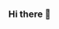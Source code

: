 ### Hi there 👋

<!--

[![Anurag's GitHub stats](https://github-readme-stats.vercel.app/api?username=axel-aguilar97&hide=stars,contribs&count_private=true&show_icons=true&theme=radical)](https://github.com/anuraghazra/github-readme-stats)

[![Readme Card](https://github-readme-stats.vercel.app/api/pin/?username=axel-aguilar97&repo=game-stats&theme=radical&show_owner=true)](https://github.com/anuraghazra/github-readme-stats)

[![Top Langs](https://github-readme-stats.vercel.app/api/top-langs/?username=axel-aguilar97&layout=compact&theme=radical)](https://github.com/anuraghazra/github-readme-stats)

**axel-aguilar97/axel-aguilar97** is a ✨ _special_ ✨ repository because its `README.md` (this file) appears on your GitHub profile.

Here are some ideas to get you started:

- 🔭 I’m currently working on ...
- 🌱 I’m currently learning ...
- 👯 I’m looking to collaborate on ...
- 🤔 I’m looking for help with ...
- 💬 Ask me about ...
- 📫 How to reach me: ...
- 😄 Pronouns: ...
- ⚡ Fun fact: ...
-->
